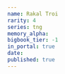```yaml
---
name: Rakal Troi
rarity: 4
series: tng
memory_alpha:
bigbook_tier: -1
in_portal: true
date:
published: true
---
```



